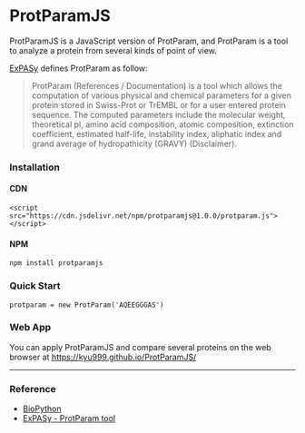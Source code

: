 # ProtParamJS

ProtParamJS is a JavaScript version of ProtParam, and ProtParam is a tool to analyze a protein from several kinds of point of view.

[ExPASy](https://web.expasy.org/protparam/) defines ProtParam as follow:
> ProtParam (References / Documentation) is a tool which allows the computation of various physical and chemical parameters for a given protein stored in Swiss-Prot or TrEMBL or for a user entered protein sequence. The computed parameters include the molecular weight, theoretical pI, amino acid composition, atomic composition, extinction coefficient, estimated half-life, instability index, aliphatic index and grand average of hydropathicity (GRAVY) (Disclaimer).

### Installation

#### CDN

```
<script src="https://cdn.jsdelivr.net/npm/protparamjs@1.0.0/protparam.js"></script>
```

#### NPM
```
npm install protparamjs
```

### Quick Start
```
protparam = new ProtParam('AQEEGGGAS')
```

### Web App
You can apply ProtParamJS and compare several proteins on the web browser at https://kyu999.github.io/ProtParamJS/

---

### Reference
- [BioPython](https://biopython.org/)
- [ExPASy - ProtParam tool](https://web.expasy.org/protparam/)
